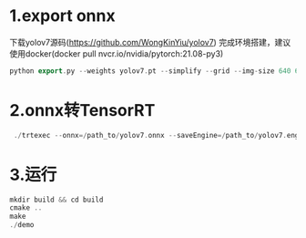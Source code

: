 # 1.export onnx

下载yolov7源码(https://github.com/WongKinYiu/yolov7)
完成环境搭建，建议使用docker(docker pull nvcr.io/nvidia/pytorch:21.08-py3)
```C++
python export.py --weights yolov7.pt --simplify --grid --img-size 640 640
```

# 2.onnx转TensorRT
```C++
 ./trtexec --onnx=/path_to/yolov7.onnx --saveEngine=/path_to/yolov7.engine
```

# 3.运行
```C++
mkdir build && cd build
cmake ..
make
./demo
```
